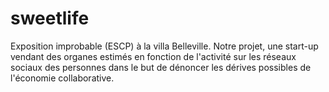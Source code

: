 # sweetlife

Exposition improbable (ESCP) à la villa Belleville. Notre projet, une start-up vendant des organes estimés en fonction de l'activité sur les réseaux sociaux des personnes dans le but de dénoncer les dérives possibles de l'économie collaborative.
